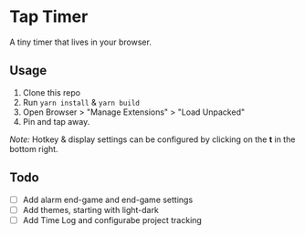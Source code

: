 # Tap Timer
A tiny timer that lives in your browser.

## Usage
1. Clone this repo
2. Run `yarn install` & `yarn build`
3. Open Browser > "Manage Extensions" > "Load Unpacked"
4. Pin and tap away.

_Note:_ Hotkey & display settings can be configured by clicking on the **t** in the bottom right.

## Todo
- [ ] Add alarm end-game and end-game settings
- [ ] Add themes, starting with light-dark
- [ ] Add Time Log and configurabe project tracking